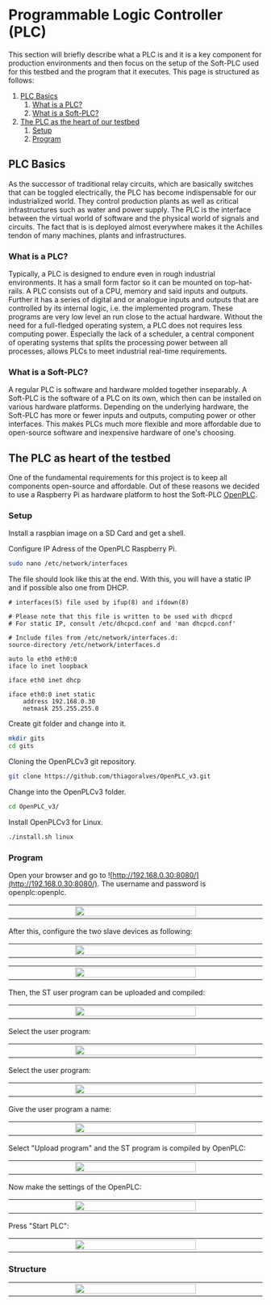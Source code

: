 # Programmable Logic Controller (PLC)
This section will briefly describe what a PLC is and it is a key component for production environments and then focus on
the setup of the Soft-PLC used for this testbed and the program that it executes. This page is structured as follows:

1. [PLC Basics](#plc-basics)
    1. [What is a PLC?](#what-is-a-plc?)
    2. [What is a Soft-PLC?](#what-is-a-soft-plc?)
2. [The PLC as the heart of our testbed](#the-plc-as-the-heart-of-our-testbed)
    1. [Setup](#setup)
    2. [Program](#program)

## PLC Basics
As the successor of traditional relay circuits, which are basically switches that can be toggled electrically, the PLC
has become indispensable for our industrialized world. They control production plants as well as critical
infrastructures such as water and power supply. The PLC is the interface between the virtual world of software and the
physical world of signals and circuits. The fact that is is deployed almost everywhere makes it the Achilles tendon of
many machines, plants and infrastructures.

### What is a PLC?
Typically, a PLC is designed to endure even in rough industrial environments. It has a small form factor so it can be
mounted on top-hat-rails. A PLC consists out of a CPU, memory and said inputs and outputs. Further it has a series of
digital and or analogue inputs and outputs that are controlled by its internal logic, i.e. the implemented program.
These programs are very low level an run close to the actual hardware. Without the need for a full-fledged operating
system, a PLC does not requires less computing power. Especially the lack of a scheduler, a central component of
operating systems that splits the processing power between all processes, allows PLCs to meet industrial real-time
requirements.

### What is a Soft-PLC?
A regular PLC is software and hardware molded together inseparably. A Soft-PLC is the software of a PLC on its own, which
then can be installed on various hardware platforms. Depending on the underlying hardware, the Soft-PLC has more or
fewer inputs and outputs, computing power or other interfaces. This makes PLCs much more flexible and more affordable
due to open-source software and inexpensive hardware of one's choosing. 

## The PLC as heart of the testbed
One of the fundamental requirements for this project is to keep all components open-source and affordable. Out of these
reasons we decided to use a Raspberry Pi as hardware platform to host the Soft-PLC
[OpenPLC](https://openplcproject.com). 

### Setup
Install a raspbian image on a SD Card and get a shell.

Configure IP Adress of the OpenPLC Raspberry Pi.
```zsh
sudo nano /etc/network/interfaces
```

The file should look like this at the end.
With this, you will have a static IP and if possible also one from DHCP. 
```
# interfaces(5) file used by ifup(8) and ifdown(8)

# Please note that this file is written to be used with dhcpcd
# For static IP, consult /etc/dhcpcd.conf and 'man dhcpcd.conf'

# Include files from /etc/network/interfaces.d:
source-directory /etc/network/interfaces.d

auto lo eth0 eth0:0
iface lo inet loopback

iface eth0 inet dhcp

iface eth0:0 inet static
    address 192.168.0.30
    netmask 255.255.255.0

```

Create git folder and change into it.
```zsh
mkdir gits
cd gits
```

Cloning the OpenPLCv3 git repository.
```zsh
git clone https://github.com/thiagoralves/OpenPLC_v3.git
```

Change into the OpenPLCv3 folder.
```zsh
cd OpenPLC_v3/
```

Install OpenPLCv3 for Linux.
```zsh
./install.sh linux
```
### Program
Open your browser and go to ![http://192.168.0.30:8080/](http://192.168.0.30:8080/).
The username and password is openplc:openplc.

<table align="center"><tr><td align="center" width="9999">
<img src="images/login.png" width=70%></img>
</td></tr></table>

After this, configure the two slave devices as following:

<table align="center"><tr><td align="center" width="9999">
<img src="images/slave_device01.png" width=70%></img>
</td></tr></table>

<table align="center"><tr><td align="center" width="9999">
<img src="images/slave_device02.png" width=70%></img>
</td></tr></table>

Then, the ST user program can be uploaded and compiled:

<table align="center"><tr><td align="center" width="9999">
<img src="images/upload.png" width=70%></img>
</td></tr></table>

Select the user program:
<table align="center"><tr><td align="center" width="9999">
<img src="images/select.png" width=70%></img>
</td></tr></table>

Select the user program:
<table align="center"><tr><td align="center" width="9999">
<img src="images/upload2.png" width=70%></img>
</td></tr></table>

Give the user program a name:
<table align="center"><tr><td align="center" width="9999">
<img src="images/name.png" width=70%></img>
</td></tr></table>

Select "Upload program" and the ST program is compiled by OpenPLC:
<table align="center"><tr><td align="center" width="9999">
<img src="images/compile.png" width=70%></img>
</td></tr></table>

Now make the settings of the OpenPLC:
<table align="center"><tr><td align="center" width="9999">
<img src="images/settings.png" width=70%></img>
</td></tr></table>

Press "Start PLC":
<table align="center"><tr><td align="center" width="9999">
<img src="images/start.png" width=70%></img>
</td></tr></table>

### Structure
<table align="center"><tr><td align="center" width="9999">
<img src="images/list-network.png" width=70%></img>
</td></tr></table>

